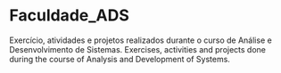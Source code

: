 # Faculdade_ADS
Exercício, atividades e projetos realizados durante o curso de Análise e Desenvolvimento de Sistemas.
Exercises, activities and projects done during the course of Analysis and Development of Systems.
